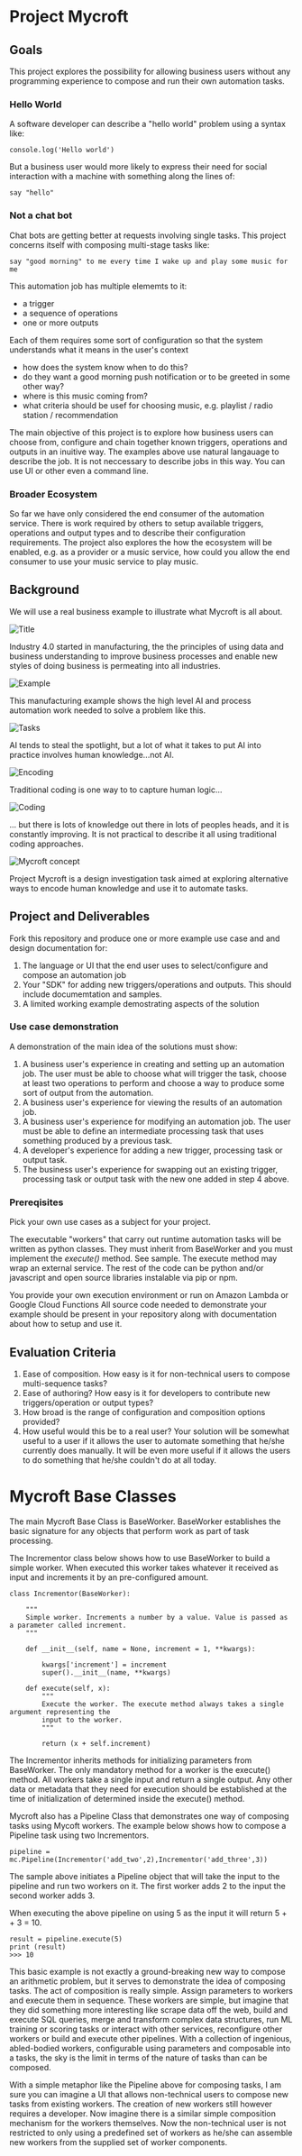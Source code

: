 # Project Mycroft

## Goals

This project explores the possibility for allowing business users without any programming experience to compose and run their own automation tasks. 

### Hello World

A software developer can describe a "hello world" problem using a syntax like: 

```
console.log('Hello world')
```
But a business user would more likely to express their need for social interaction with a machine with something along the lines of:

```
say "hello"
```

### Not a chat bot

Chat bots are getting better at requests involving single tasks. This project concerns itself with composing multi-stage tasks like:

```
say "good morning" to me every time I wake up and play some music for me
```

This automation job has multiple elememts to it:

- a trigger
- a sequence of operations
- one or more outputs

Each of them requires some sort of configuration so that the system understands what it means in the user's context

- how does the system know when to do this?
- do they want a good morning push notification or to be greeted in some other way?
- where is this music coming from?
- what criteria should be usef for choosing music, e.g. playlist / radio station / recommendation

The main objective of this project is to explore how business users can choose from, configure and chain together known triggers, operations and outputs in an inuitive way. The examples above use natural langauage to describe the job. It is not neccessary to describe jobs in this way. You can use UI or other even a command line.

### Broader Ecosystem

So far we have only considered the end consumer of the automation service. There is work required by others to setup available triggers, operations and output types and to describe their configuration requirements. The project also explores the how the ecosystem will be enabled, e.g. as a provider or a music service, how could you allow the end consumer to use your music service to play music.

## Background

We will use a real business example to illustrate what Mycroft is all about.

![Title](images/mycroft_title.png)

Industry 4.0 started in manufacturing, the the principles of using data and business understanding to improve business processes and enable new styles of doing business is permeating into all industries.

![Example](images/mycoft%20example.png)

This manufacturing example shows the high level AI and process automation work needed to solve a problem like this.

![Tasks](images/mycroft_pains.png)

AI tends to steal the spotlight, but a lot of what it takes to put AI into practice involves human knowledge...not AI.

![Encoding](images/mycroft%20encoding.png)

Traditional coding is one way to to capture human logic...

![Coding](images/mycroft%20coding.png)

... but there is lots of knowledge out there in lots of peoples heads, and it is constantly improving. It is not practical to describe it all using traditional coding approaches.

![Mycroft concept](images/mycoft%20concept.png)

Project Mycroft is a design investigation task aimed at exploring alternative ways to encode human knowledge and use it to automate tasks.



## Project and Deliverables

Fork this repository and produce one or more example use case and and design documentation for:

1) The language or UI that the end user uses to select/configure and compose an automation job
2) Your "SDK" for adding new triggers/operations and outputs. This should include documemtation and samples.
3) A limited working example demostrating aspects of the solution

### Use case demonstration

A demonstration of the main idea of the solutions must show:

1) A business user's experience in creating and setting up an automation job. The user must be able to choose what will trigger the task, choose at least two operations to perform and choose a way to produce some sort of output from the automation.
2) A business user's experience for viewing the results of an automation job.
3) A business user's experience for modifying an automation job. The user must be able to define an intermediate processing task that uses something produced by a previous task.
4) A developer's experience for adding a new trigger, processing task or output task.
5) The business user's experience for swapping out an existing trigger, processing task or output task with the new one added in step 4 above.

### Prereqisites

Pick your own use cases as a subject for your project.

The executable "workers" that carry out runtime automation tasks will be written as python classes. They must inherit from BaseWorker and you must implement the *execute()* method. See sample. The execute method may wrap an external service. The rest of the code can be python and/or javascript and open source libraries instalable via pip or npm.

You provide your own execution environment or run on Amazon Lambda or Google Cloud Functions
All source code needed to demonstrate your example should be present in your repository along with documentation about how to setup and use it.

## Evaluation Criteria

1) Ease of composition. How easy is it for non-technical users to compose multi-sequence tasks?
2) Ease of authoring? How easy is it for developers to contribute new triggers/operation or output types?
3) How broad is the range of configuration and composition options provided?
4) How useful would this be to a real user? Your solution will be somewhat useful to a user if it allows the user to automate something that he/she currently does manually. It will be even more useful if it allows the users to do something that he/she couldn't do at all today.
 
# Mycroft Base Classes

The main Mycroft Base Class is BaseWorker. BaseWorker establishes the basic signature for any objects that perform work as part of task processing.

The Incrementor class below shows how to use BaseWorker to build a simple worker. When executed this worker takes whatever it received as input and increments it by an pre-configured amount.

```
class Incrementor(BaseWorker):

    """
    Simple worker. Increments a number by a value. Value is passed as a parameter called increment.
    """

    def __init__(self, name = None, increment = 1, **kwargs):

        kwargs['increment'] = increment
        super().__init__(name, **kwargs)

    def execute(self, x):
        """
        Execute the worker. The execute method always takes a single argument representing the
        input to the worker.
        """

        return (x + self.increment)
 ```
 
The Incrementor inherits methods for initializing parameters from BaseWorker. The only mandatory method for a worker is the execute() method. All workers take a single input and return a single output. Any other data or metadata that they need for execution should be established at the time of initialization of determined inside the execute() method.
 
Mycroft also has a Pipeline Class that demonstrates one way of composing tasks using Mycoft workers. The example below shows how to compose a Pipeline task using two Incrementors.

```
pipeline = mc.Pipeline(Incrementor('add_two',2),Incrementor('add_three',3))
```

The sample above initiates a Pipeline object that will take the input to the pipeline and run two workers on it. The first worker adds 2 to the input the second worker adds 3.

When executing the above pipeline on using 5 as the input it will return 5 +  + 3 = 10.

```
result = pipeline.execute(5)
print (result)
>>> 10
```

This basic example is not exactly a ground-breaking new way to compose an arithmetic problem, but it serves to demonstrate the idea of composing tasks. The act of composition is really simple. Assign parameters to workers and execute them in sequence. These workers are simple, but imagine that they did something more interesting like scrape data off the web, build and execute SQL queries, merge and transform complex data structures, run ML training or scoring tasks or interact with other services, reconfigure other workers or build and execute other pipelines. With a collection of ingenious, abled-bodied workers, configurable using parameters and composable into a tasks, the sky is the limit in terms of the nature of tasks than can be composed.

With a simple metaphor like the Pipeline above for composing tasks, I am sure you can imagine a UI that allows non-technical users to compose new tasks from existing workers. The creation of new workers still however requires a developer. Now imagine there is a similar simple composition mechanism for the workers themselves. Now the non-technical user is not restricted to only using a predefined set of workers as he/she can assemble new workers from the supplied set of worker components. 
